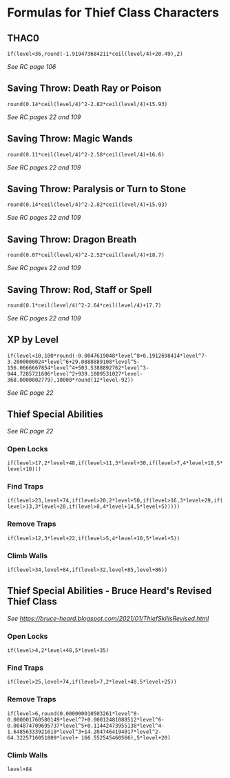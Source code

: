 # Formulas for Thief Class Characters

## THAC0
`if(level<36,round(-1.919473684211*ceil(level/4)+20.49),2)`

*See RC page 106*

## Saving Throw: Death Ray or Poison
`round(0.14*ceil(level/4)^2-2.82*ceil(level/4)+15.93)`

*See RC pages 22 and 109*

## Saving Throw: Magic Wands
`round(0.11*ceil(level/4)^2-2.58*ceil(level/4)+16.6)`

*See RC pages 22 and 109*

## Saving Throw: Paralysis or Turn to Stone
`round(0.14*ceil(level/4)^2-2.82*ceil(level/4)+15.93)`

*See RC pages 22 and 109*

## Saving Throw: Dragon Breath
`round(0.07*ceil(level/4)^2-2.52*ceil(level/4)+18.7)`

*See RC pages 22 and 109*

## Saving Throw: Rod, Staff or Spell
`round(0.1*ceil(level/4)^2-2.64*ceil(level/4)+17.7)`

*See RC pages 22 and 109*

## XP by Level

`if(level<10,100*round(-0.0047619048*level^8+0.1912698414*level^7-3.2000000024*level^6+29.0888889108*level^5-156.0666667854*level^4+503.5388892762*level^3-944.7285721606*level^2+939.1809531027*level-368.0000002779),10000*round(12*level-92))`

*See RC page 22*

## Thief Special Abilities

*See RC page 22*

### Open Locks
`if(level>17,2*level+48,if(level>11,3*level+30,if(level>7,4*level+18,5*level+10)))`

### Find Traps
`if(level>23,level+74,if(level>20,2*level+50,if(level>16,3*level+29,if(level>13,3*level+28,if(level>8,4*level+14,5*level+5)))))`

### Remove Traps
`if(level>12,3*level+22,if(level>5,4*level+10,5*level+5))`

### Climb Walls
`if(level>34,level+84,if(level>32,level+85,level+86))`

## Thief Special Abilities - Bruce Heard's Revised Thief Class

*See https://bruce-heard.blogspot.com/2021/01/ThiefSkillsRevised.html*

### Open Locks
`if(level>4,2*level+48,5*level+35)`

### Find Traps
`if(level>25,level+74,if(level>7,2*level+48,5*level+25))`

### Remove Traps
`if(level>6,round(0.000000010503261*level^8-0.000001760580149*level^7+0.00012481088512*level^6-0.004874709695737*level^5+0.11442473955138*level^4-1.64856333921619*level^3+14.2047464194017*level^2-64.3225716051809*level+ 166.552545460566),5*level+20)`

### Climb Walls
`level+84`
